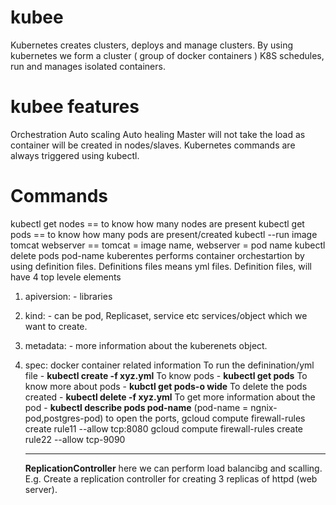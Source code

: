 # kubee
Kubernetes creates clusters, deploys and manage clusters.
By using kubernetes we form a cluster ( group of docker containers )
K8S schedules, run and manages isolated containers.
# kubee features
Orchestration
Auto scaling
Auto healing
Master will not take the load as container will be created in nodes/slaves.
Kubernetes commands are always triggered using kubectl.
# Commands
kubectl get nodes == to know how many nodes are present
kubectl get pods == to know how many pods are present/created
kubectl --run image tomcat webserver == tomcat = image name, webserver = pod name
kubectl delete pods pod-name
kuberentes performs container orchestartion by using definition files. Definitions files means yml files.
Definition files, will have 4 top levele elements
1. apiversion: - libraries
2. kind: - can be pod, Replicaset, service etc services/object which we want to create.
3. metadata: - more information about the kuberenets object.
4. spec: docker container related information
To run the definination/yml file - **kubectl create -f xyz.yml**
To know pods - **kubectl get pods**
To know more about pods - **kubctl get pods-o wide**
To delete the pods created - **kubectl delete -f xyz.yml**
To get more information about the pod - **kubectl describe pods pod-name** (pod-name = ngnix-pod,postgres-pod)
to open the ports, gcloud compute firewall-rules create rule11 --allow tcp:8080
                   gcloud compute firewall-rules create rule22 --allow tcp-9090

   ------------------------
   **ReplicationController**
   here we can perform load balancibg and scalling.
   E.g.
   Create a replication controller for creating 3 replicas of httpd (web server).
   
   
